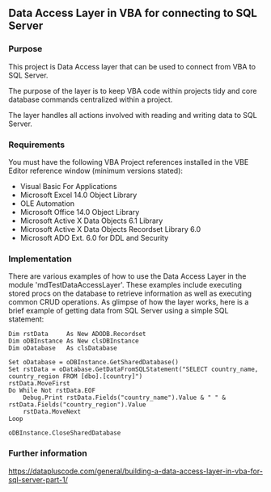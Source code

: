 ## Data Access Layer in VBA for connecting to SQL Server

### Purpose

This project is Data Access layer that can be used to connect from VBA to SQL Server.

The purpose of the layer is to keep VBA code within projects tidy and core database commands centralized within a project. 

The layer handles all actions involved with reading and writing data to SQL Server.


### Requirements

You must have the following VBA Project references installed in the VBE Editor reference window (minimum versions stated):

- Visual Basic For Applications
- Microsoft Excel 14.0 Object Library
- OLE Automation
- Microsoft Office 14.0 Object Library
- Microsoft Active X Data Objects 6.1 Library
- Microsoft Active X Data Objects Recordset Library 6.0
- Microsoft ADO Ext. 6.0 for DDL and Security

### Implementation

There are various examples of how to use the Data Access Layer in the module 'mdTestDataAccessLayer'. These examples include executing
stored procs on the database to retrieve information as well as executing common CRUD operations. As glimpse of how the layer works, here is a brief 
example of getting data from SQL Server using a simple SQL statement:

    Dim rstData     As New ADODB.Recordset
    Dim oDBInstance As New clsDBInstance
    Dim oDatabase   As clsDatabase
    
    Set oDatabase = oDBInstance.GetSharedDatabase()
    Set rstData = oDatabase.GetDataFromSQLStatement("SELECT country_name, country_region FROM [dbo].[country]")
    rstData.MoveFirst
    Do While Not rstData.EOF
        Debug.Print rstData.Fields("country_name").Value & " " & rstData.Fields("country_region").Value
        rstData.MoveNext
    Loop
    
    oDBInstance.CloseSharedDatabase


### Further information

https://datapluscode.com/general/building-a-data-access-layer-in-vba-for-sql-server-part-1/



